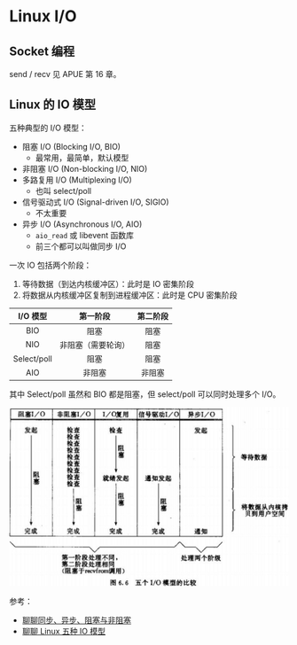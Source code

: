 # Linux I/O

## Socket 编程

send / recv 见 APUE 第 16 章。

## Linux 的 IO 模型

五种典型的 I/O 模型：

+ 阻塞 I/O (Blocking I/O, BIO)
  + 最常用，最简单，默认模型
+ 非阻塞 I/O (Non-blocking I/O, NIO)
+ 多路复用 I/O (Multiplexing I/O)
  + 也叫 select/poll
+ 信号驱动式 I/O (Signal-driven I/O, SIGIO)
  + 不太重要
+ 异步 I/O (Asynchronous I/O, AIO)
  + `aio_read` 或 libevent 函数库
  + 前三个都可以叫做同步 I/O

一次 IO 包括两个阶段：

1. 等待数据（到达内核缓冲区）：此时是 IO 密集阶段
1. 将数据从内核缓冲区复制到进程缓冲区：此时是 CPU 密集阶段

| I/O 模型 | 第一阶段 | 第二阶段 |
| :-: | :-: | :-: |
| BIO | 阻塞 | 阻塞 |
| NIO | 非阻塞（需要轮询）| 阻塞 |
| Select/poll | 阻塞 | 阻塞 |
| AIO | 非阻塞 | 非阻塞 |

其中 Select/poll 虽然和 BIO 都是阻塞，但 select/poll 可以同时处理多个 I/O。

![Five I/O models](io-models.png)

参考：

+ [聊聊同步、异步、阻塞与非阻塞](https://www.jianshu.com/p/aed6067eeac9)
+ [聊聊 Linux 五种 IO 模型](https://www.jianshu.com/p/486b0965c296)